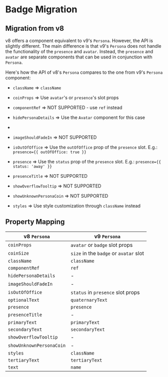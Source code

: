 # Badge Migration

## Migration from v8

v8 offers a component equivalent to v9's `Persona`. However, the API is slightly different. The main difference is that v9's `Persona` does not handle the functionality of the `presence` and `avatar`. Instead, the `presence` and `avatar` are separate components that can be used in conjunction with `Persona`.

Here's how the API of v8's `Persona` compares to the one from v9's `Persona` component:

- `className` => `className`
- `coinProps` => Use `avatar`'s or `presence`'s slot props
- `componentRef` => NOT SUPPORTED - use `ref` instead
- `hidePersonaDetails` => Use the `Avatar` component for this case
- ```

  ```

- `imageShouldFadeIn` => NOT SUPPORTED
- `isOutOfOffice` => Use the `outOfOffice` prop of the `presence` slot. E.g.: `presence={{ outOfOffice: true }}`
- `presence` => Use the `status` prop of the `presence` slot. E.g.: `presence={{ status: 'away' }}`
- `presenceTitle` => NOT SUPPORTED
- `showOverflowTooltip` => NOT SUPPORTED
- `showUnknownPersonaCoin` => NOT SUPPORTED
- `styles` => Use style customization through `className` instead

## Property Mapping

| v8 `Persona`             | v9 `Persona`                           |
| ------------------------ | -------------------------------------- |
| `coinProps`              | `avatar` or `badge` slot props         |
| `coinSize`               | `size` in the `badge` or `avatar` slot |
| `className`              | `className`                            |
| `componentRef`           | `ref`                                  |
| `hidePersonaDetails`     | -                                      |
| `imageShouldFadeIn`      | -                                      |
| `isOutOfOffice`          | `status` in `presence` slot props      |
| `optionalText`           | `quaternaryText`                       |
| `presence`               | `presence`                             |
| `presenceTitle`          | -                                      |
| `primaryText`            | `primaryText`                          |
| `secondaryText`          | `secondaryText`                        |
| `showOverflowTooltip`    | -                                      |
| `showUnknownPersonaCoin` | -                                      |
| `styles`                 | `className`                            |
| `tertiaryText`           | `tertiaryText`                         |
| `text`                   | `name`                                 |
